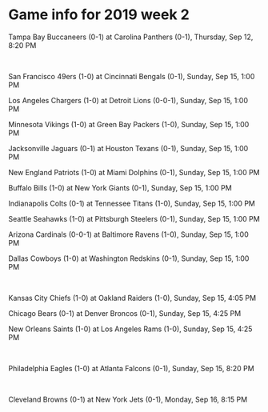 # Game info for 2019 week 2

Tampa Bay Buccaneers (0-1) at Carolina Panthers (0-1), Thursday, Sep 12, 8:20 PM


<br/>

San Francisco 49ers (1-0) at Cincinnati Bengals (0-1), Sunday, Sep 15, 1:00 PM

Los Angeles Chargers (1-0) at Detroit Lions (0-0-1), Sunday, Sep 15, 1:00 PM

Minnesota Vikings (1-0) at Green Bay Packers (1-0), Sunday, Sep 15, 1:00 PM

Jacksonville Jaguars (0-1) at Houston Texans (0-1), Sunday, Sep 15, 1:00 PM

New England Patriots (1-0) at Miami Dolphins (0-1), Sunday, Sep 15, 1:00 PM

Buffalo Bills (1-0) at New York Giants (0-1), Sunday, Sep 15, 1:00 PM

Indianapolis Colts (0-1) at Tennessee Titans (1-0), Sunday, Sep 15, 1:00 PM

Seattle Seahawks (1-0) at Pittsburgh Steelers (0-1), Sunday, Sep 15, 1:00 PM

Arizona Cardinals (0-0-1) at Baltimore Ravens (1-0), Sunday, Sep 15, 1:00 PM

Dallas Cowboys (1-0) at Washington Redskins (0-1), Sunday, Sep 15, 1:00 PM


<br/>

Kansas City Chiefs (1-0) at Oakland Raiders (1-0), Sunday, Sep 15, 4:05 PM

Chicago Bears (0-1) at Denver Broncos (0-1), Sunday, Sep 15, 4:25 PM

New Orleans Saints (1-0) at Los Angeles Rams (1-0), Sunday, Sep 15, 4:25 PM


<br/>

Philadelphia Eagles (1-0) at Atlanta Falcons (0-1), Sunday, Sep 15, 8:20 PM


<br/>

Cleveland Browns (0-1) at New York Jets (0-1), Monday, Sep 16, 8:15 PM

